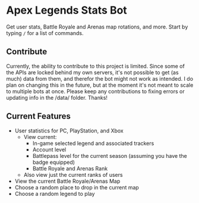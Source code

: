 # Apex Legends Stats Bot

Get user stats, Battle Royale and Arenas map rotations, and more. Start by typing `/` for a list of commands.

## Contribute

Currently, the ability to contribute to this project is limited. Since some of the APIs are locked behind my own servers, it's not possible to get (as much) data from them, and therefor the bot might not work as intended. I do plan on changing this in the future, but at the moment it's not meant to scale to multiple bots at once. Please keep any contributions to fixing errors or updating info in the /data/ folder. Thanks!

## Current Features

-   User statistics for PC, PlayStation, and Xbox
    -   View current:
        -   In-game selected legend and associated trackers
        -   Account level
        -   Battlepass level for the current season (assuming you have the badge equipped)
        -   Battle Royale and Arenas Rank
    -   Also view just the current ranks of users
-   View the current Battle Royale/Arenas Map
-   Choose a random place to drop in the current map
-   Choose a random legend to play
